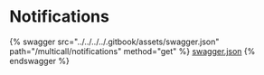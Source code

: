 # Notifications

{% swagger src="../../../../.gitbook/assets/swagger.json" path="/multicall/notifications" method="get" %}
[swagger.json](../../../../.gitbook/assets/swagger.json)
{% endswagger %}
